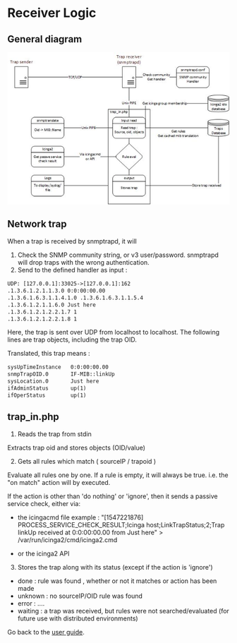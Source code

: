 Receiver Logic
===============


General diagram
---------------


![diag](img/receiver-diagram.jpg)

Network trap 
---------------

When a trap is received by snmptrapd, it will 

1. Check the SNMP community string, or v3 user/password. snmptrapd will drop traps with the wrong authentication.
2. Send to the defined handler as input :

```
UDP: [127.0.0.1]:33025->[127.0.0.1]:162
.1.3.6.1.2.1.1.3.0 0:0:00:00.00
.1.3.6.1.6.3.1.1.4.1.0 .1.3.6.1.6.3.1.1.5.4
.1.3.6.1.2.1.1.6.0 Just here
.1.3.6.1.2.1.2.2.1.7 1
.1.3.6.1.2.1.2.2.1.8 1
```
Here, the trap is sent over UDP from localhost to localhost. The following lines are trap objects, including the trap OID.

Translated, this trap means : 

```
sysUpTimeInstance	0:0:00:00.00
snmpTrapOID.0		IF-MIB::linkUp
sysLocation.0		Just here
ifAdminStatus		up(1)
ifOperStatus		up(1)
```

trap_in.php
---------------

1) Reads the trap from stdin

Extracts trap oid and stores objects (OID/value)

2) Gets all rules which match ( sourceIP / trapoid )

Evaluate all rules one by one.
If a rule is empty, it will always be true. i.e. the "on match" action will by executed.

If the action is other than 'do nothing' or 'ignore', then it sends a passive service check, either via:

* the icingacmd file
example : "[1547221876] PROCESS_SERVICE_CHECK_RESULT;Icinga host;LinkTrapStatus;2;Trap linkUp received at 0:0:00:00.00 from Just here" > /var/run/icinga2/cmd/icinga2.cmd

* or the icinga2 API

3) Stores the trap along with its status (except if the action is 'ignore')
- done : rule was found , whether or not it matches or action has been made
- unknown : no sourceIP/OID rule was found
- error : ....
- waiting : a trap was received, but rules were not searched/evaluated (for future use with distributed environments)


Go back to the [user guide](02-userguide.md).
